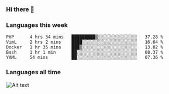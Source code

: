  ### Hi there 👋
 
 ### Languages this week
<!--START_SECTION:waka-->
```text
PHP      4 hrs 34 mins   █████████▒░░░░░░░░░░░░░░░   37.28 % 
VimL     2 hrs 2 mins    ████░░░░░░░░░░░░░░░░░░░░░   16.64 % 
Docker   1 hr 35 mins    ███▒░░░░░░░░░░░░░░░░░░░░░   13.02 % 
Bash     1 hr 1 min      ██░░░░░░░░░░░░░░░░░░░░░░░   08.37 % 
YAML     54 mins         ██░░░░░░░░░░░░░░░░░░░░░░░   07.36 % 
```
<!--END_SECTION:waka-->

### Languages all time
![Alt text](https://wakatime.com/share/@ec6832ba-1097-4590-8332-92a9ea4c9703/7212add7-f844-4676-bffb-00aadf4195e7.svg)
